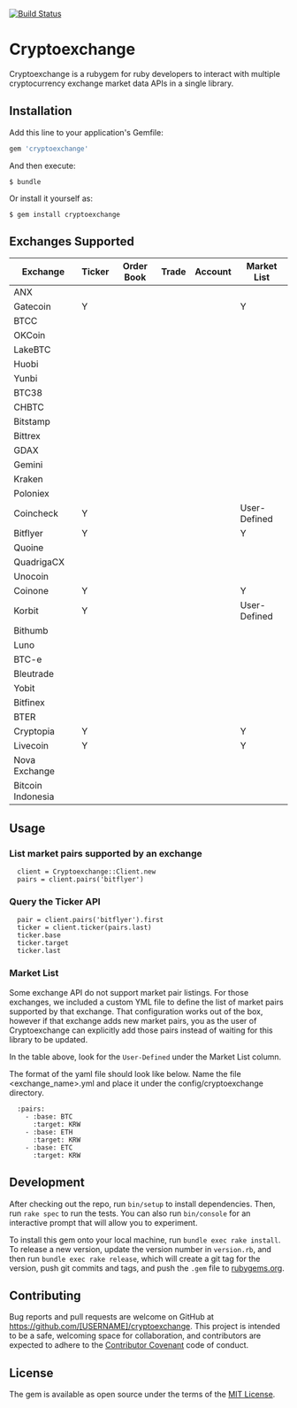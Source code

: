[![Build Status](https://travis-ci.org/coingecko/cryptoexchange.svg)](https://travis-ci.org/coingecko/cryptoexchange)

# Cryptoexchange

Cryptoexchange is a rubygem for ruby developers to interact with multiple cryptocurrency exchange market data APIs in a single library.

## Installation

Add this line to your application's Gemfile:

```ruby
gem 'cryptoexchange'
```

And then execute:

    $ bundle

Or install it yourself as:

    $ gem install cryptoexchange

## Exchanges Supported

| Exchange          | Ticker  | Order Book | Trade   | Account | Market List |
| ----------------- | ------- | ---------- | ------- | ------- | ----------- |
| ANX               |         |            |         |         |             |
| Gatecoin          | Y       |            |         |         | Y           |
| BTCC              |         |            |         |         |             |
| OKCoin            |         |            |         |         |             |
| LakeBTC           |         |            |         |         |             |
| Huobi             |         |            |         |         |             |
| Yunbi             |         |            |         |         |             |
| BTC38             |         |            |         |         |             |
| CHBTC             |         |            |         |         |             |
| Bitstamp          |         |            |         |         |             |
| Bittrex           |         |            |         |         |             |
| GDAX              |         |            |         |         |             |
| Gemini            |         |            |         |         |             |
| Kraken            |         |            |         |         |             |
| Poloniex          |         |            |         |         |             |
| Coincheck         | Y       |            |         |         | User-Defined|
| Bitflyer          | Y       |            |         |         | Y           |
| Quoine            |         |            |         |         |             |
| QuadrigaCX        |         |            |         |         |             |
| Unocoin           |         |            |         |         |             |
| Coinone           | Y       |            |         |         | Y           |
| Korbit            | Y       |            |         |         | User-Defined|
| Bithumb           |         |            |         |         |             |
| Luno              |         |            |         |         |             |
| BTC-e             |         |            |         |         |             |
| Bleutrade         |         |            |         |         |             |
| Yobit             |         |            |         |         |             |
| Bitfinex          |         |            |         |         |             |
| BTER              |         |            |         |         |             |
| Cryptopia         | Y       |            |         |         | Y           |
| Livecoin          | Y       |            |         |         | Y           |
| Nova Exchange     |         |            |         |         |             |
| Bitcoin Indonesia |         |            |         |         |             |

## Usage

### List market pairs supported by an exchange
```
  client = Cryptoexchange::Client.new
  pairs = client.pairs('bitflyer')
```

### Query the Ticker API
```
  pair = client.pairs('bitflyer').first
  ticker = client.ticker(pairs.last)
  ticker.base
  ticker.target
  ticker.last
```

### Market List
Some exchange API do not support market pair listings. For those exchanges, we included
a custom YML file to define the list of market pairs supported by that exchange.
That configuration works out of the box, however if that exchange adds new market pairs,
you as the user of Cryptoexchange can explicitly add those pairs instead of waiting
for this library to be updated.

In the table above, look for the `User-Defined` under the Market List column.

The format of the yaml file should look like below.
Name the file <exchange_name>.yml and place it under the config/cryptoexchange directory.
```
  :pairs:
    - :base: BTC
      :target: KRW
    - :base: ETH
      :target: KRW
    - :base: ETC
      :target: KRW
```

## Development

After checking out the repo, run `bin/setup` to install dependencies. Then, run `rake spec` to run the tests. You can also run `bin/console` for an interactive prompt that will allow you to experiment.

To install this gem onto your local machine, run `bundle exec rake install`. To release a new version, update the version number in `version.rb`, and then run `bundle exec rake release`, which will create a git tag for the version, push git commits and tags, and push the `.gem` file to [rubygems.org](https://rubygems.org).

## Contributing

Bug reports and pull requests are welcome on GitHub at https://github.com/[USERNAME]/cryptoexchange. This project is intended to be a safe, welcoming space for collaboration, and contributors are expected to adhere to the [Contributor Covenant](http://contributor-covenant.org) code of conduct.

## License

The gem is available as open source under the terms of the [MIT License](http://opensource.org/licenses/MIT).

